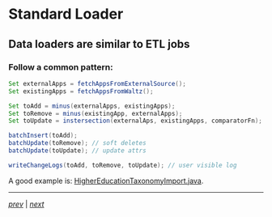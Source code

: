 # Standard Loader  

## Data loaders are similar to ETL jobs
### Follow a common pattern:

```java
Set externalApps = fetchAppsFromExternalSource();
Set existingApps = fetchAppsFromWaltz();

Set toAdd = minus(externalApps, existingApps);
Set toRemove = minus(existingApp, externalApps);
Set toUpdate = instersection(externalAps, existingApps, comparatorFn);

batchInsert(toAdd);
batchUpdate(toRemove); // soft deletes
batchUpdate(toUpdate); // update attrs

writeChangeLogs(toAdd, toRemove, toUpdate); // user visible log
```

A good example is: [HigherEducationTaxonomyImport.java](https://github.com/finos/waltz/blob/master/waltz-jobs/src/main/java/com/khartec/waltz/jobs/example/HigherEducationTaxonomyImport.java).



----

_[prev](50_setup.md)_ |
_[next](70_use_cases.md)_

